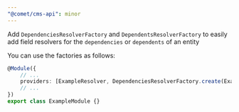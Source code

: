 ```yaml
---
"@comet/cms-api": minor
---
```


Add `DependenciesResolverFactory` and `DependentsResolverFactory` to easily add field resolvers for the `dependencies` or `dependents` of an entity

You can use the factories as follows:

```ts
@Module({
    // ...
    providers: [ExampleResolver, DependenciesResolverFactory.create(Example), DependentsResolverFactory.create(Example)],
    // ...
})
export class ExampleModule {}
```
